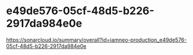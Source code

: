 # e49de576-05cf-48d5-b226-2917da984e0e
https://sonarcloud.io/summary/overall?id=iamneo-production_e49de576-05cf-48d5-b226-2917da984e0e
